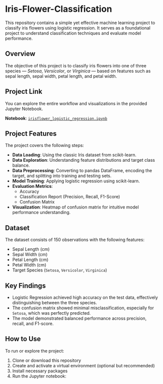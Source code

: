 # Iris-Flower-Classification

This repository contains a simple yet effective machine learning project to classify iris flowers using logistic regression. It serves as a foundational project to understand classification techniques and evaluate model performance.

## Overview

The objective of this project is to classify iris flowers into one of three species — *Setosa*, *Versicolor*, or *Virginica* — based on features such as sepal length, sepal width, petal length, and petal width.

## Project Link

You can explore the entire workflow and visualizations in the provided Jupyter Notebook.

**Notebook**: [`irisflower_logistic_regression.ipynb`](./irisflower_logistic_regression.ipynb)

## Project Features

The project covers the following steps:

- **Data Loading**: Using the classic Iris dataset from scikit-learn.
- **Data Exploration**: Understanding feature distributions and target class balance.
- **Data Preprocessing**: Converting to pandas DataFrame, encoding the target, and splitting into training and testing sets.
- **Model Training**: Applying logistic regression using scikit-learn.
- **Evaluation Metrics**:
  - Accuracy
  - Classification Report (Precision, Recall, F1-Score)
  - Confusion Matrix
- **Visualization**: Heatmap of confusion matrix for intuitive model performance understanding.

## Dataset

The dataset consists of 150 observations with the following features:

- Sepal Length (cm)  
- Sepal Width (cm)  
- Petal Length (cm)  
- Petal Width (cm)  
- Target Species (`Setosa`, `Versicolor`, `Virginica`)

## Key Findings

- Logistic Regression achieved high accuracy on the test data, effectively distinguishing between the three species.
- The confusion matrix showed minimal misclassification, especially for `Setosa`, which was perfectly predicted.
- The model demonstrated balanced performance across precision, recall, and F1-score.

## How to Use

To run or explore the project:

1. Clone or download this repository
2. Create and activate a virtual environment (optional but recommended)
3. Install necessary packages
4. Run the Jupyter notebook:
